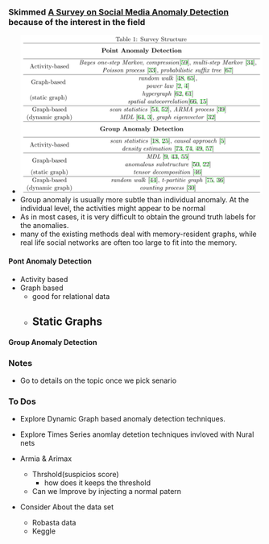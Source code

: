 ### Skimmed [A Survey on Social Media Anomaly Detection](http://arxiv.org/abs/1601.01102) because of the interest in the field


- ![](2018-10-04-10-42-05.png)
- Group anomaly is usually more subtle than individual anomaly. At the individual level, the activities might appear to be normal
- As in most cases, it is very difficult to obtain the ground truth labels for the anomalies.
- many of the existing methods deal with memory-resident graphs, while real life social networks are often too large to fit into the memory.

#### Pont Anomaly Detection
- Activity based
- Graph based
    - good for relational data
    - Static Graphs
        - 
#### Group Anomaly Detection

### Notes
- Go to details on the topic once we pick senario

### To Dos
- Explore Dynamic Graph based anomaly detection techniques.
- Explore Times Series anomlay detetion techniques invloved with Nural nets

- Armia & Arimax
    - Thrshold(suspicios score) 
        - how does it keeps the threshold
    - Can we Improve by injecting a normal patern

- Consider About the data set
    - Robasta data
    - Keggle